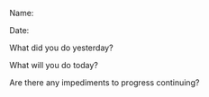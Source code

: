 Name:

Date:

What did you do yesterday? 

What will you do today? 

Are there any impediments to progress continuing?
